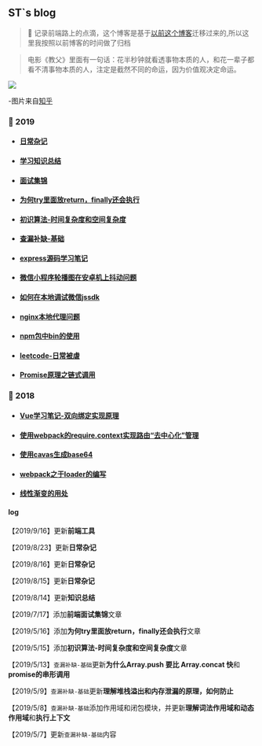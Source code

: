 ## ST`s blog

> :dart: 记录前端路上的点滴，这个博客是基于[以前这个博客](https://youstde.github.io/)迁移过来的,所以这里我按照以前博客的时间做了归档

> 电影《教父》里面有一句话：花半秒钟就看透事物本质的人，和花一辈子都看不清事物本质的人，注定是截然不同的命运，因为价值观决定命运。

![](http://bwblog.oss-cn-hangzhou.aliyuncs.com/blogimg/v2-e3fecc3949d559b1c0bddd5c062920f7_hd.jpg)

-图片来自[知乎](https://www.zhihu.com/question/59172941/answer/350719388)

### :cherries: 2019

* #### [日常杂记](https://github.com/youstde/blog/issues/36)

* #### [学习知识总结](https://github.com/youstde/blog/issues/35)

* #### [面试集锦](https://github.com/youstde/blog/issues/34)

* #### [为何try里面放return，finally还会执行](https://github.com/youstde/blog/issues/33)

* #### [初识算法-时间复杂度和空间复杂度](https://github.com/youstde/blog/issues/32)

* #### [查漏补缺-基础](https://github.com/youstde/blog/issues/29)

* #### [express源码学习笔记](https://github.com/youstde/blog/issues/28)

* #### [微信小程序轮播图在安卓机上抖动问题](https://github.com/youstde/blog/issues/27)

* #### [如何在本地调试微信jssdk](https://github.com/youstde/blog/issues/26)

* #### [nginx本地代理问题](https://github.com/youstde/blog/issues/25)

* #### [ npm包中bin的使用](<https://github.com/youstde/blog/issues/23>)

* #### [leetcode-日常被虐](<https://github.com/youstde/blog/issues/22>)

* #### [Promise原理之链式调用](https://github.com/youstde/blog/issues/2)

### :cherries: 2018

* #### [Vue学习笔记-双向绑定实现原理](<https://github.com/youstde/blog/issues/20>)
* #### [使用webpack的require.context实现路由“去中心化”管理](https://github.com/youstde/blog/issues/18)

* #### [使用cavas生成base64](https://github.com/youstde/blog/issues/13)

* #### [webpack之于loader的编写](https://github.com/youstde/blog/issues/14)
* #### [线性渐变的用处](https://github.com/youstde/blog/issues/6)


#### log
【2019/9/16】更新**前端工具**

【2019/8/23】更新**日常杂记**

【2019/8/16】更新**日常杂记**

【2019/8/15】更新**日常杂记**

【2019/8/14】更新**知识总结**

【2019/7/17】添加**前端面试集锦**文章

【2019/5/16】添加**为何try里面放return，finally还会执行**文章

【2019/5/15】添加**初识算法-时间复杂度和空间复杂度**文章

【2019/5/13】`查漏补缺-基础`更新**为什么Array.push 要比 Array.concat 快**和**promise的串形调用**

【2019/5/9】`查漏补缺-基础`更新**理解堆栈溢出和内存泄漏的原理，如何防止**

【2019/5/8】`查漏补缺-基础`添加作用域和闭包模块，并更新**理解词法作用域和动态作用域**和**执行上下文**

【2019/5/7】更新`查漏补缺-基础`内容
